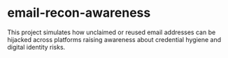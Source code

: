 # email-recon-awareness
This project simulates how unclaimed or reused email addresses can be hijacked across platforms raising awareness about credential hygiene and digital identity risks.

